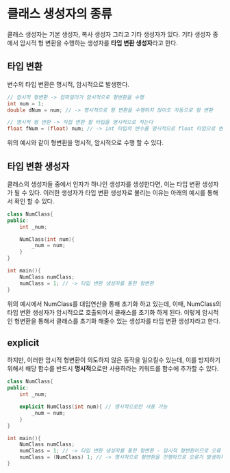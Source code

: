 # 클래스 생성자의 종류
클래스 생성자는 기본 생성자, 복사 생성자 그리고 기타 생성자가 있다. 기타 생성자 중에서 암시적 형 변환을 수행하는 생성자를 **타입 변환 생성자**라고 한다.

## 타입 변환
변수의 타입 변환은 명시적, 암시적으로 발생한다.
```cpp
// 암시적 형변환 -> 컴파일러가 암시적으로 형변환을 수행
int num = 1;
double dNum = num; // -> 명시적으로 형 변환을 수행하지 않아도 자동으로 형 변환

// 명시적 형 변환 -> 직접 변환 할 타입을 명시적으로 적는다
float fNum = (float) num; // -> int 타입의 변수를 명시적으로 float 타입으로 변환
```

위의 예시와 같이 형변환을 명시적, 암시적으로 수행 할 수 있다.

## 타입 변환 생성자
클래스의 생성자들 중에서 인자가 하나인 생성자를 생성한다면, 이는 타입 변환 생성자가 될 수 있다. 이러한 생성자가 타입 변환 생성자로 불리는 이유는 아래의 예시를 통해서 확인 할 수 있다.
```cpp
class NumClass{
public:
    int _num;

    NumClass(int num){
        _num = num;
    }
}

int main(){
    NumClass numClass;
    numClass = 1; // -> 타입 변환 생성자를 통한 형변환
}
```

위의 예시에서 NumClass를 대입연산을 통해 초기화 하고 있는데, 이때, NumClass의 타입 변환 생성자가 암시적으로 호출되어서 클래스를 초기화 하게 된다. 이렇게 암시적인 형변환을 통해서 클래스를 초기화 해줄수 있는 생성자를 타입 변환 생성자라고 한다.

## explicit
하지만, 이러한 암시적 형변환이 의도하지 않은 동작을 일으킬수 있는데, 이를 방지하기 위해서 해당 함수를 반드시 **명시적**으로만 사용하라는 키워드를 함수에 추가할 수 있다. 

```cpp
class NumClass{
public:
    int _num;

    explicit NumClass(int num){ // 명시적으로만 사용 가능
        _num = num;
    }
}

int main(){
    NumClass numClass;
    numClass = 1; // -> 타입 변환 생성자를 통한 형변환 - 암시적 형변환이므로 오류 발생
    numClass = (NumClass) 1; // -> 명시적으로 형변환을 진행하므로 오류가 발생하지 않는다
}
```
